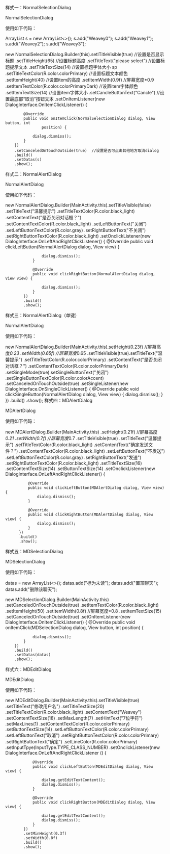 样式一：NormalSelectionDialog

NormalSelectionDialog

使用如下代码：

 ArrayList<String> s = new ArrayList<>();
s.add("Weavey0");
s.add("Weavey1");
s.add("Weavey2");
s.add("Weavey3");

new NormalSelectionDialog.Builder(this).setlTitleVisible(true)   //设置是否显示标题
        .setTitleHeight(65)   //设置标题高度
        .setTitleText("please select")  //设置标题提示文本
        .setTitleTextSize(14) //设置标题字体大小 sp
        .setTitleTextColor(R.color.colorPrimary) //设置标题文本颜色
        .setItemHeight(40)  //设置item的高度
        .setItemWidth(0.9f)  //屏幕宽度*0.9
        .setItemTextColor(R.color.colorPrimaryDark)  //设置item字体颜色
        .setItemTextSize(14)  //设置item字体大小
        .setCancleButtonText("Cancle")  //设置最底部“取消”按钮文本
        .setOnItemListener(new DialogInterface.OnItemClickListener<NormalSelectionDialog>() {

            @Override
            public void onItemClick(NormalSelectionDialog dialog, View button, int
                    position) {

                dialog.dismiss();
            }
        })
        .setCanceledOnTouchOutside(true)  //设置是否可点击其他地方取消dialog
        .build()
        .setDatas(s)
        .show();
样式二：NormalAlertDialog

NormalAlertDialog

使用如下代码：

new NormalAlertDialog.Builder(MainActivity.this).setTitleVisible(false)
            .setTitleText("温馨提示")
            .setTitleTextColor(R.color.black_light)
            .setContentText("是否关闭对话框？")
            .setContentTextColor(R.color.black_light)
            .setLeftButtonText("关闭")
            .setLeftButtonTextColor(R.color.gray)
            .setRightButtonText("不关闭")
            .setRightButtonTextColor(R.color.black_light)
            .setOnclickListener(new DialogInterface.OnLeftAndRightClickListener<NormalAlertDialog>() {
                @Override
                public void clickLeftButton(NormalAlertDialog dialog, View view) {

                    dialog.dismiss();
                }

                @Override
                public void clickRightButton(NormalAlertDialog dialog, View view) {

                    dialog.dismiss();
                }
            })
            .build()
            .show();
样式三：NormalAlertDialog（单键）

NormalAlertDialog

使用如下代码：

new NormalAlertDialog.Builder(MainActivity.this).setHeight(0.23f)  //屏幕高度*0.23
            .setWidth(0.65f)  //屏幕宽度*0.65
            .setTitleVisible(true).setTitleText("温馨提示")
            .setTitleTextColor(R.color.colorPrimary)
            .setContentText("是否关闭对话框？")
            .setContentTextColor(R.color.colorPrimaryDark)
            .setSingleMode(true).setSingleButtonText("关闭")
            .setSingleButtonTextColor(R.color.colorAccent)
            .setCanceledOnTouchOutside(true)
            .setSingleListener(new DialogInterface.OnSingleClickListener<NormalAlertDialog>() {
                @Override
                public void clickSingleButton(NormalAlertDialog dialog, View view) {
                    dialog.dismiss();
                }
            })
            .build()
            .show();
样式四：MDAlertDialog

MDAlertDialog

使用如下代码：

new MDAlertDialog.Builder(MainActivity.this)
          .setHeight(0.21f)  //屏幕高度*0.21
          .setWidth(0.7f)  //屏幕宽度*0.7
          .setTitleVisible(true)
          .setTitleText("温馨提示")
          .setTitleTextColor(R.color.black_light)
          .setContentText("确定发送文件？")
          .setContentTextColor(R.color.black_light)
          .setLeftButtonText("不发送")
          .setLeftButtonTextColor(R.color.gray)
          .setRightButtonText("发送")
          .setRightButtonTextColor(R.color.black_light)
          .setTitleTextSize(16)
          .setContentTextSize(14)
          .setButtonTextSize(14)
          .setOnclickListener(new DialogInterface.OnLeftAndRightClickListener<MDAlertDialog>() {

              @Override
              public void clickLeftButton(MDAlertDialog dialog, View view) {
                  dialog.dismiss();
              }

              @Override
              public void clickRightButton(MDAlertDialog dialog, View view) {
                  dialog.dismiss();
              }
          })
          .build()
          .show();
样式五：MDSelectionDialog

MDSelectionDialog

使用如下代码：

datas = new ArrayList<>();
datas.add("标为未读");
datas.add("置顶聊天");
datas.add("删除该聊天");

new MDSelectionDialog.Builder(MainActivity.this)
        .setCanceledOnTouchOutside(true)
        .setItemTextColor(R.color.black_light)
        .setItemHeight(50)
        .setItemWidth(0.8f)  //屏幕宽度*0.8
        .setItemTextSize(15)
        .setCanceledOnTouchOutside(true)
        .setOnItemListener(new DialogInterface.OnItemClickListener<MDSelectionDialog>() {
            @Override
            public void onItemClick(MDSelectionDialog dialog, View button, int position) {

                dialog.dismiss();
            }
        })
        .build()
        .setDatas(datas)
        .show();
样式六：MDEditDialog

MDEditDialog

使用如下代码：

new MDEditDialog.Builder(MainActivity.this).setTitleVisible(true)
            .setTitleText("修改用户名")
            .setTitleTextSize(20)
            .setTitleTextColor(R.color.black_light)
            .setContentText("Weavey")
            .setContentTextSize(18)
            .setMaxLength(7)
            .setHintText("7位字符")
            .setMaxLines(1)
            .setContentTextColor(R.color.colorPrimary)
            .setButtonTextSize(14)
            .setLeftButtonTextColor(R.color.colorPrimary)
            .setLeftButtonText("取消")
            .setRightButtonTextColor(R.color.colorPrimary)
            .setRightButtonText("确定")
            .setLineColor(R.color.colorPrimary)
            .setInputTpye(InputType.TYPE_CLASS_NUMBER)
            .setOnclickListener(new DialogInterface.OnLeftAndRightClickListener<MDEditDialog>
                    () {

                @Override
                public void clickLeftButton(MDEditDialog dialog, View view) {

                    dialog.getEditTextContent();
                    dialog.dismiss();
                }

                @Override
                public void clickRightButton(MDEditDialog dialog, View view) {

                    dialog.getEditTextContent();
                    dialog.dismiss();
                }
            })
            .setMinHeight(0.3f)
            .setWidth(0.8f)
            .build()
            .show();